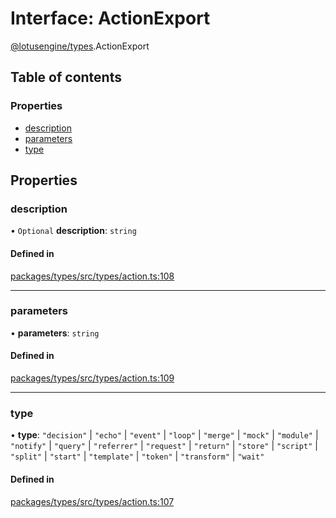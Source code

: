 # Interface: ActionExport

[@lotusengine/types](../wiki/@lotusengine.types).ActionExport

## Table of contents

### Properties

- [description](../wiki/@lotusengine.types.ActionExport#description)
- [parameters](../wiki/@lotusengine.types.ActionExport#parameters)
- [type](../wiki/@lotusengine.types.ActionExport#type)

## Properties

### description

• `Optional` **description**: `string`

#### Defined in

[packages/types/src/types/action.ts:108](https://github.com/lotusengine/sdk/blob/f1f5297/packages/types/src/types/action.ts#L108)

___

### parameters

• **parameters**: `string`

#### Defined in

[packages/types/src/types/action.ts:109](https://github.com/lotusengine/sdk/blob/f1f5297/packages/types/src/types/action.ts#L109)

___

### type

• **type**: ``"decision"`` \| ``"echo"`` \| ``"event"`` \| ``"loop"`` \| ``"merge"`` \| ``"mock"`` \| ``"module"`` \| ``"notify"`` \| ``"query"`` \| ``"referrer"`` \| ``"request"`` \| ``"return"`` \| ``"store"`` \| ``"script"`` \| ``"split"`` \| ``"start"`` \| ``"template"`` \| ``"token"`` \| ``"transform"`` \| ``"wait"``

#### Defined in

[packages/types/src/types/action.ts:107](https://github.com/lotusengine/sdk/blob/f1f5297/packages/types/src/types/action.ts#L107)
